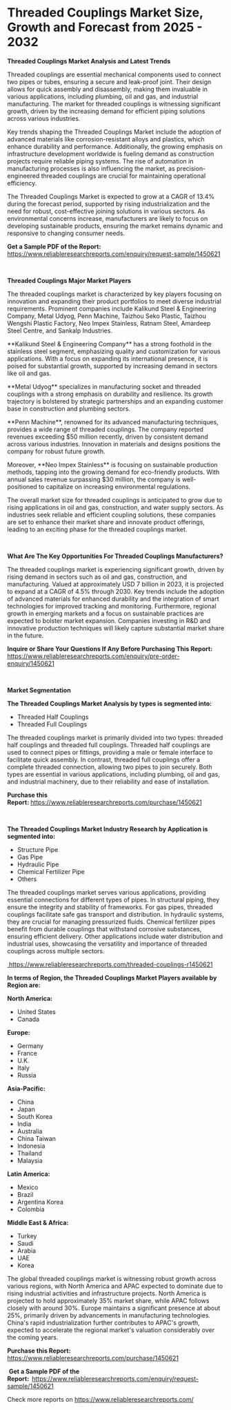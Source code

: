 <p><h1>Threaded Couplings Market Size, Growth and Forecast from 2025 - 2032</h1></p><p><strong>Threaded Couplings Market Analysis and Latest Trends</strong></p>
<p><p>Threaded couplings are essential mechanical components used to connect two pipes or tubes, ensuring a secure and leak-proof joint. Their design allows for quick assembly and disassembly, making them invaluable in various applications, including plumbing, oil and gas, and industrial manufacturing. The market for threaded couplings is witnessing significant growth, driven by the increasing demand for efficient piping solutions across various industries.</p><p>Key trends shaping the Threaded Couplings Market include the adoption of advanced materials like corrosion-resistant alloys and plastics, which enhance durability and performance. Additionally, the growing emphasis on infrastructure development worldwide is fueling demand as construction projects require reliable piping systems. The rise of automation in manufacturing processes is also influencing the market, as precision-engineered threaded couplings are crucial for maintaining operational efficiency.</p><p>The Threaded Couplings Market is expected to grow at a CAGR of 13.4% during the forecast period, supported by rising industrialization and the need for robust, cost-effective joining solutions in various sectors. As environmental concerns increase, manufacturers are likely to focus on developing sustainable products, ensuring the market remains dynamic and responsive to changing consumer needs.</p></p>
<p><strong>Get a Sample PDF of the Report:&nbsp;</strong> <a href="https://www.reliableresearchreports.com/enquiry/request-sample/1450621?utm_campaign=2480&utm_medium=2&utm_source=Github&utm_content=ia&utm_term=17022025&utm_id=threaded-couplings">https://www.reliableresearchreports.com/enquiry/request-sample/1450621</a></p>
<p>&nbsp;</p>
<p><strong>Threaded Couplings Major Market Players</strong></p>
<p><p>The threaded couplings market is characterized by key players focusing on innovation and expanding their product portfolios to meet diverse industrial requirements. Prominent companies include Kalikund Steel & Engineering Company, Metal Udyog, Penn Machine, Taizhou Seko Plastic, Taizhou Wengshi Plastic Factory, Neo Impex Stainless, Ratnam Steel, Amardeep Steel Centre, and Sankalp Industries.</p><p>**Kalikund Steel & Engineering Company** has a strong foothold in the stainless steel segment, emphasizing quality and customization for various applications. With a focus on expanding its international presence, it is poised for substantial growth, supported by increasing demand in sectors like oil and gas.</p><p>**Metal Udyog** specializes in manufacturing socket and threaded couplings with a strong emphasis on durability and resilience. Its growth trajectory is bolstered by strategic partnerships and an expanding customer base in construction and plumbing sectors.</p><p>**Penn Machine**, renowned for its advanced manufacturing techniques, provides a wide range of threaded couplings. The company reported revenues exceeding $50 million recently, driven by consistent demand across various industries. Innovation in materials and designs positions the company for robust future growth.</p><p>Moreover, **Neo Impex Stainless** is focusing on sustainable production methods, tapping into the growing demand for eco-friendly products. With annual sales revenue surpassing $30 million, the company is well-positioned to capitalize on increasing environmental regulations.</p><p>The overall market size for threaded couplings is anticipated to grow due to rising applications in oil and gas, construction, and water supply sectors. As industries seek reliable and efficient coupling solutions, these companies are set to enhance their market share and innovate product offerings, leading to an exciting phase for the threaded couplings market.</p></p>
<p>&nbsp;</p>
<p><strong>What Are The Key Opportunities For Threaded Couplings Manufacturers?</strong></p>
<p><p>The threaded couplings market is experiencing significant growth, driven by rising demand in sectors such as oil and gas, construction, and manufacturing. Valued at approximately USD 7 billion in 2023, it is projected to expand at a CAGR of 4.5% through 2030. Key trends include the adoption of advanced materials for enhanced durability and the integration of smart technologies for improved tracking and monitoring. Furthermore, regional growth in emerging markets and a focus on sustainable practices are expected to bolster market expansion. Companies investing in R&D and innovative production techniques will likely capture substantial market share in the future.</p></p>
<p><strong>Inquire or Share Your Questions If Any Before Purchasing This Report:</strong> <a href="https://www.reliableresearchreports.com/enquiry/pre-order-enquiry/1450621?utm_campaign=2480&utm_medium=2&utm_source=Github&utm_content=ia&utm_term=17022025&utm_id=threaded-couplings">https://www.reliableresearchreports.com/enquiry/pre-order-enquiry/1450621</a></p>
<p>&nbsp;</p>
<p><strong>Market Segmentation</strong></p>
<p><strong>The Threaded Couplings Market Analysis by types is segmented into:</strong></p>
<p><ul><li>Threaded Half Couplings</li><li>Threaded Full Couplings</li></ul></p>
<p><p>The threaded couplings market is primarily divided into two types: threaded half couplings and threaded full couplings. Threaded half couplings are used to connect pipes or fittings, providing a male or female interface to facilitate quick assembly. In contrast, threaded full couplings offer a complete threaded connection, allowing two pipes to join securely. Both types are essential in various applications, including plumbing, oil and gas, and industrial machinery, due to their reliability and ease of installation.</p></p>
<p><strong>Purchase this Report:&nbsp;</strong><a href="https://www.reliableresearchreports.com/purchase/1450621?utm_campaign=2480&utm_medium=2&utm_source=Github&utm_content=ia&utm_term=17022025&utm_id=threaded-couplings">https://www.reliableresearchreports.com/purchase/1450621</a></p>
<p>&nbsp;</p>
<p><strong>The Threaded Couplings Market Industry Research by Application is segmented into:</strong></p>
<p><ul><li>Structure Pipe</li><li>Gas Pipe</li><li>Hydraulic Pipe</li><li>Chemical Fertilizer Pipe</li><li>Others</li></ul></p>
<p><p>The threaded couplings market serves various applications, providing essential connections for different types of pipes. In structural piping, they ensure the integrity and stability of frameworks. For gas pipes, threaded couplings facilitate safe gas transport and distribution. In hydraulic systems, they are crucial for managing pressurized fluids. Chemical fertilizer pipes benefit from durable couplings that withstand corrosive substances, ensuring efficient delivery. Other applications include water distribution and industrial uses, showcasing the versatility and importance of threaded couplings across multiple sectors.</p></p>
<p><a href="https://www.reliableresearchreports.com/threaded-couplings-r1450621?utm_campaign=2480&utm_medium=2&utm_source=Github&utm_content=ia&utm_term=17022025&utm_id=threaded-couplings">&nbsp;https://www.reliableresearchreports.com/threaded-couplings-r1450621</a></p>
<p><strong>In terms of Region, the Threaded Couplings Market Players available by Region are:</strong></p>
<p>
    <p> <strong> North America: </strong>
        <ul>
            <li>United States</li>
            <li>Canada</li>
        </ul>
        </p> 
    <p> <strong> Europe: </strong>
        <ul>
            <li>Germany</li>
            <li>France</li>
            <li>U.K.</li>
            <li>Italy</li>
            <li>Russia</li>
        </ul>
        </p> 
    <p> <strong> Asia-Pacific: </strong>
        <ul>
            <li>China</li>
            <li>Japan</li>
            <li>South Korea</li>
            <li>India</li>
            <li>Australia</li>
            <li>China Taiwan</li>
            <li>Indonesia</li>
            <li>Thailand</li>
            <li>Malaysia</li>
        </ul>
        </p> 
    <p> <strong> Latin America: </strong>
        <ul>
            <li>Mexico</li>
            <li>Brazil</li>
            <li>Argentina Korea</li>
            <li>Colombia</li>
        </ul>
        </p> 
    <p> <strong> Middle East & Africa: </strong>
        <ul>
            <li>Turkey</li>
            <li>Saudi</li>
            <li>Arabia</li>
            <li>UAE</li>
            <li>Korea</li>
        </ul>
    </p>
    </p>
<p><p>The global threaded couplings market is witnessing robust growth across various regions, with North America and APAC expected to dominate due to rising industrial activities and infrastructure projects. North America is projected to hold approximately 35% market share, while APAC follows closely with around 30%. Europe maintains a significant presence at about 25%, primarily driven by advancements in manufacturing technologies. China's rapid industrialization further contributes to APAC's growth, expected to accelerate the regional market's valuation considerably over the coming years.</p></p>
<p><strong>Purchase this Report: </strong><a href="https://www.reliableresearchreports.com/purchase/1450621?utm_campaign=2480&utm_medium=2&utm_source=Github&utm_content=ia&utm_term=17022025&utm_id=threaded-couplings">https://www.reliableresearchreports.com/purchase/1450621</a></p>
<p>&nbsp;<strong>Get a Sample PDF of the Report:&nbsp;&nbsp;</strong><a href="https://www.reliableresearchreports.com/enquiry/request-sample/1450621?utm_campaign=2480&utm_medium=2&utm_source=Github&utm_content=ia&utm_term=17022025&utm_id=threaded-couplings">https://www.reliableresearchreports.com/enquiry/request-sample/1450621</a></p>
<p><strong></strong></p>
<p>Check more reports on <a href="https://www.reliableresearchreports.com/?utm_campaign=2480&utm_medium=2&utm_source=Github&utm_content=ia&utm_term=17022025&utm_id=threaded-couplings">https://www.reliableresearchreports.com/</a></p>